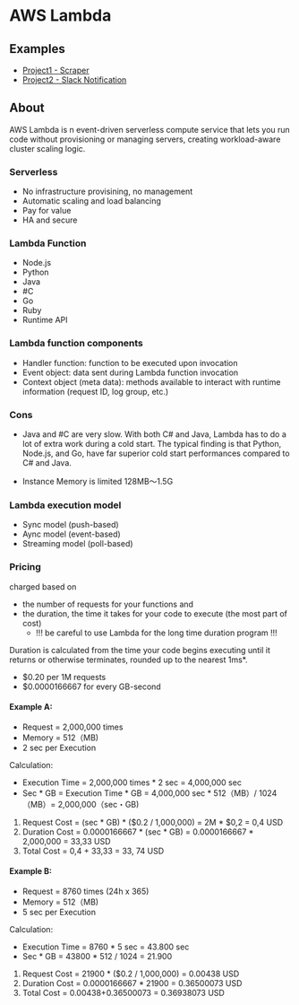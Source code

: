 # AWS Lambda

## Examples
- [Project1 - Scraper](https://github.com/yuyatinnefeld/aws/tree/master/lambda/examples/project1)
- [Project2 - Slack Notification](https://github.com/yuyatinnefeld/aws/tree/master/lambda/examples/project2)

## About
AWS Lambda is n event-driven serverless compute service that lets you run code without provisioning or managing servers, creating workload-aware cluster scaling logic. 

### Serverless
- No infrastructure provisining, no management
- Automatic scaling and load balancing
- Pay for value
- HA and secure

### Lambda Function
- Node.js
- Python
- Java
- #C
- Go
- Ruby
- Runtime API

### Lambda function components
- Handler function: function to be executed upon invocation
- Event object: data sent during Lambda function invocation
- Context object (meta data): methods available to interact with runtime information (request ID, log group, etc.)

### Cons
- Java and #C are very slow. With both C# and Java, Lambda has to do a lot of extra work during a cold start. The typical finding is that Python, Node.js, and Go, have far superior cold start performances compared to C# and Java. 

- Instance Memory is limited 128MB〜1.5G

### Lambda execution model
- Sync model (push-based)
- Aync model (event-based)
- Streaming model (poll-based)

### Pricing 
charged based on 
- the number of requests for your functions and
- the duration, the time it takes for your code to execute (the most part of cost)
    - !!! be careful to use Lambda for the long time duration program !!!

Duration is calculated from the time your code begins executing until it returns or otherwise terminates, rounded up to the nearest 1ms*. 

- $0.20 per 1M requests
- $0.0000166667 for every GB-second

#### Example A:
- Request = 2,000,000 times
- Memory = 512（MB)
- 2 sec per Execution

Calculation:
- Execution Time = 2,000,000 times * 2 sec = 4,000,000 sec
- Sec * GB = Execution Time * GB = 4,000,000 sec * 512（MB）/ 1024（MB）= 2,000,000（sec・GB)

1. Request Cost = (sec * GB) * ($0.2 / 1,000,000) = 2M * $0,2 = 0,4 USD
2. Duration Cost = 0.0000166667 * (sec * GB) = 0.0000166667 * 2,000,000 = 33,33 USD
3. Total Cost = 0,4 + 33,33 = 33, 74 USD

#### Example B:
- Request = 8760 times (24h x 365)
- Memory = 512（MB)
- 5 sec per Execution

Calculation:
- Execution Time = 8760 * 5 sec = 43.800 sec
- Sec * GB = 43800 * 512 / 1024 = 21.900

1. Request Cost = 21900 * ($0.2 / 1,000,000) = 0.00438 USD
2. Duration Cost = 0.0000166667 * 21900 = 0.36500073 USD
3. Total Cost = 0.00438+0.36500073 = 0.36938073 USD